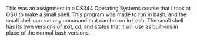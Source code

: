 This was an assignment in a CS344 Operating Systems course that I took at OSU to make a small shell. This program was made to run in bash,
and the small shell can run any command that can be run in bash. The small shell has its own versions of exit, cd, and status that it will
use as built-ins in place of the normal bash versions.

